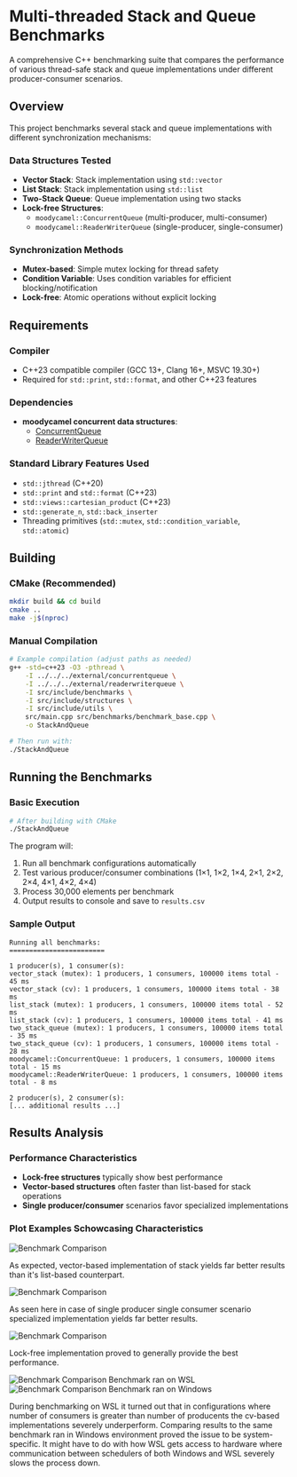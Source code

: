 # Multi-threaded Stack and Queue Benchmarks

A comprehensive C++ benchmarking suite that compares the performance of various thread-safe stack and queue implementations under different producer-consumer scenarios.

## Overview

This project benchmarks several stack and queue implementations with different synchronization mechanisms:

### Data Structures Tested
- **Vector Stack**: Stack implementation using `std::vector`
- **List Stack**: Stack implementation using `std::list`  
- **Two-Stack Queue**: Queue implementation using two stacks
- **Lock-free Structures**: 
  - `moodycamel::ConcurrentQueue` (multi-producer, multi-consumer)
  - `moodycamel::ReaderWriterQueue` (single-producer, single-consumer)

### Synchronization Methods
- **Mutex-based**: Simple mutex locking for thread safety
- **Condition Variable**: Uses condition variables for efficient blocking/notification
- **Lock-free**: Atomic operations without explicit locking

## Requirements

### Compiler
- C++23 compatible compiler (GCC 13+, Clang 16+, MSVC 19.30+)
- Required for `std::print`, `std::format`, and other C++23 features

### Dependencies
- **moodycamel concurrent data structures**:
  - [ConcurrentQueue](https://github.com/cameron314/concurrentqueue)
  - [ReaderWriterQueue](https://github.com/cameron314/readerwriterqueue)

### Standard Library Features Used
- `std::jthread` (C++20)
- `std::print` and `std::format` (C++23)
- `std::views::cartesian_product` (C++23)
- `std::generate_n`, `std::back_inserter`
- Threading primitives (`std::mutex`, `std::condition_variable`, `std::atomic`)

## Building

### CMake (Recommended)
```bash
mkdir build && cd build
cmake ..
make -j$(nproc)
```

### Manual Compilation
```bash
# Example compilation (adjust paths as needed)
g++ -std=c++23 -O3 -pthread \
    -I ../../../external/concurrentqueue \
    -I ../../../external/readerwriterqueue \
    -I src/include/benchmarks \
    -I src/include/structures \
    -I src/include/utils \
    src/main.cpp src/benchmarks/benchmark_base.cpp \
    -o StackAndQueue

# Then run with:
./StackAndQueue
```

## Running the Benchmarks

### Basic Execution
```bash
# After building with CMake
./StackAndQueue
```

The program will:
1. Run all benchmark configurations automatically
2. Test various producer/consumer combinations (1×1, 1×2, 1×4, 2×1, 2×2, 2×4, 4×1, 4×2, 4×4)
3. Process 30,000 elements per benchmark
4. Output results to console and save to `results.csv`

### Sample Output
```
Running all benchmarks:
========================

1 producer(s), 1 consumer(s):
vector_stack (mutex): 1 producers, 1 consumers, 100000 items total - 45 ms
vector_stack (cv): 1 producers, 1 consumers, 100000 items total - 38 ms
list_stack (mutex): 1 producers, 1 consumers, 100000 items total - 52 ms
list_stack (cv): 1 producers, 1 consumers, 100000 items total - 41 ms
two_stack_queue (mutex): 1 producers, 1 consumers, 100000 items total - 35 ms
two_stack_queue (cv): 1 producers, 1 consumers, 100000 items total - 28 ms
moodycamel::ConcurrentQueue: 1 producers, 1 consumers, 100000 items total - 15 ms
moodycamel::ReaderWriterQueue: 1 producers, 1 consumers, 100000 items total - 8 ms

2 producer(s), 2 consumer(s):
[... additional results ...]
```

## Results Analysis

### Performance Characteristics
- **Lock-free structures** typically show best performance
- **Vector-based structures** often faster than list-based for stack operations
- **Single producer/consumer** scenarios favor specialized implementations

### Plot Examples Schowcasing Characteristics
![Benchmark Comparison](results/wsl/benchmark_4P_2C.png)

As expected, vector-based implementation of stack yields far better results than it's list-based counterpart.

![Benchmark Comparison](results/wsl/benchmark_1P_1C.png)

As seen here in case of single producer single consumer scenario specialized implementation yields far better results.


![Benchmark Comparison](results/wsl/benchmark_4P_2C.png)

Lock-free implementation proved to generally provide the best performance.

![Benchmark Comparison](results/wsl/benchmark_1P_4C.png)
Benchmark ran on WSL
![Benchmark Comparison](results/windows/benchmark_1P_4C.png)
Benchmark ran on Windows

During benchmarking on WSL it turned out that in configurations where number of consumers is greater than number of producents the cv-based implementations severely underperform. Comparing results to the same benchmark ran in Windows environment proved the issue to be system-specific. It might have to do with how WSL gets access to hardware where communication between schedulers of both Windows and WSL severely slows the process down.

